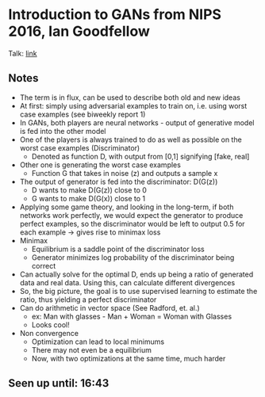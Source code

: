 # Introduction to GANs from NIPS 2016, Ian Goodfellow
Talk: [link](https://www.youtube.com/watch?v=9JpdAg6uMXs&ab_channel=PreserveKnowledge)

## Notes
- The term is in flux, can be used to describe both old and new ideas
- At first: simply using adversarial examples to train on, i.e. using worst case examples (see biweekly report 1)
- In GANs, both players are neural networks - output of generative model is fed into the other model
- One of the players is always trained to do as well as possible on the worst case examples (Discriminator)
    - Denoted as function D, with output from [0,1] signifying [fake, real]
- Other one is generating the worst case examples
    - Function G that takes in noise (z) and outputs a sample x 
- The output of generator is fed into the discriminator: D(G(z))
    - D wants to make D(G(z)) close to 0
    - G wants to make D(G(x)) close to 1
- Applying some game theory, and looking in the long-term, if both networks work perfectly, we would expect the generator to produce perfect examples, so the discriminator would be left to output 0.5 for each example -> gives rise to minimax loss
- Minimax
    - Equilibrium is a saddle point of the discriminator loss
    - Generator minimizes log probability of the discriminator being correct
- Can actually solve for the optimal D, ends up being a ratio of generated data and real data. Using this, can calculate different divergences
- So, the big picture, the goal is to use supervised learning to estimate the ratio, thus yielding a perfect discriminator
- Can do arithmetic in vector space (See Radford, et. al.)
    - ex: Man with glasses - Man + Woman = Woman with Glasses
     - Looks cool!
- Non convergence
    - Optimization can lead to local minimums
    - There may not even be a equilibrium
    - Now, with two optimizations at the same time, much harder

## Seen up until: 16:43